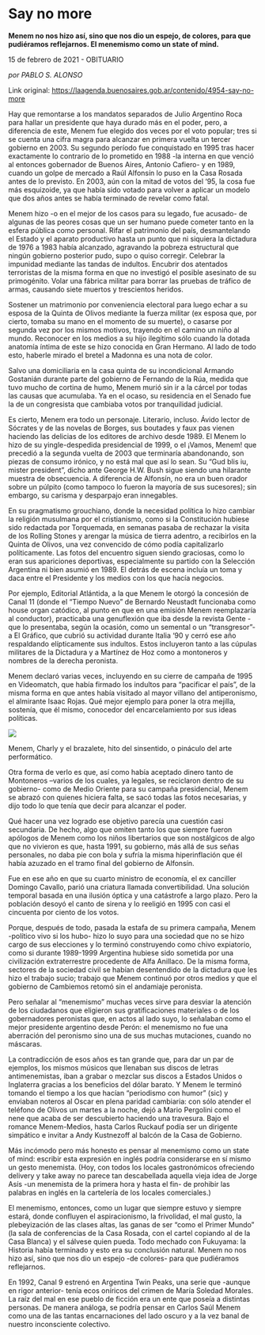 # Say no more

**Menem no nos hizo así, sino que nos dio un espejo, de colores, para que pudiéramos reflejarnos. El menemismo como un state of mind.**

15 de febrero de 2021 - OBITUARIO

_por PABLO S. ALONSO_

Link original: https://laagenda.buenosaires.gob.ar/contenido/4954-say-no-more



Hay que remontarse a los mandatos separados de Julio Argentino Roca para hallar un presidente que haya durado más en el poder, pero, a diferencia de este, Menem fue elegido dos veces por el voto popular; tres si se cuenta una cifra magra para alcanzar en primera vuelta un tercer gobierno en 2003. Su segundo período fue conquistado en 1995 tras hacer exactamente lo contrario de lo prometido en 1988 -la interna en que venció al entonces gobernador de Buenos Aires, Antonio Cafiero- y en 1989, cuando un golpe de mercado a Raúl Alfonsín lo puso en la Casa Rosada antes de lo previsto. En 2003, aún con la mitad de votos del ‘95, la cosa fue más esquizoide, ya que había sido votado para volver a aplicar un modelo que dos años antes se había terminado de revelar como fatal.




Menem hizo -o en el mejor de los casos para su legado, fue acusado- de algunas de las peores cosas que un ser humano puede cometer tanto en la esfera pública como personal. Rifar el patrimonio del país, desmantelando el Estado y el aparato productivo hasta un punto que ni siquiera la dictadura de 1976 a 1983 había alcanzado, agravando la pobreza estructural que ningún gobierno posterior pudo, supo o quiso corregir. Celebrar la impunidad mediante las tandas de indultos. Encubrir dos atentados terroristas de la misma forma en que no investigó el posible asesinato de su primogénito. Volar una fábrica militar para borrar las pruebas de tráfico de armas, causando siete muertos y trescientos heridos.




Sostener un matrimonio por conveniencia electoral para luego echar a su esposa de la Quinta de Olivos mediante la fuerza militar (ex esposa que, por cierto, tomaba su mano en el momento de su muerte), o casarse por segunda vez por los mismos motivos, trayendo en el camino un niño al mundo. Reconocer en los medios a su hijo ilegítimo sólo cuando la dotada anatomía íntima de este se hizo conocida en Gran Hermano. Al lado de todo esto, haberle mirado el bretel a Madonna es una nota de color.




Salvo una domiciliaria en la casa quinta de su incondicional Armando Gostanián durante parte del gobierno de Fernando de la Rúa, medida que tuvo mucho de cortina de humo, Menem murió sin ir a la cárcel por todas las causas que acumulaba. Ya en el ocaso, su residencia en el Senado fue la de un congresista que cambiaba votos por tranquilidad judicial.




Es cierto, Menem era todo un personaje. Literario, incluso. Ávido lector de Sócrates y de las novelas de Borges, sus boutades y faux pas vienen haciendo las delicias de los editores de archivo desde 1989. El Menem lo hizo de su yingle-despedida presidencial de 1999, o el ¡Vamos, Menem! que precedió a la segunda vuelta de 2003 que terminaría abandonando, son piezas de consumo irónico, y no está mal que así lo sean. Su “Gud blis iu, mister president”, dicho ante George H.W. Bush sigue siendo una hilarante muestra de obsecuencia. A diferencia de Alfonsín, no era un buen orador sobre un púlpito (como tampoco lo fueron la mayoría de sus sucesores); sin embargo, su carisma y desparpajo eran innegables.




En su pragmatismo grouchiano, donde la necesidad política lo hizo cambiar la religión musulmana por el cristianismo, como si la Constitución hubiese sido redactada por Torquemada, en semanas pasaba de rechazar la visita de los Rolling Stones y arengar la música de tierra adentro, a recibirlos en la Quinta de Olivos, una vez convencido de cómo podía capitalizarlo políticamente. Las fotos del encuentro siguen siendo graciosas, como lo eran sus apariciones deportivas, especialmente su partido con la Selección Argentina ni bien asumió en 1989. El detrás de escena incluía un toma y daca entre el Presidente y los medios con los que hacía negocios.




Por ejemplo, Editorial Atlántida, a la que Menem le otorgó la concesión de Canal 11 (donde el “Tiempo Nuevo” de Bernardo Neustadt funcionaba como house organ catódico, al punto en que en una emisión Menem reemplazaría al conductor), practicaba una genuflexión que iba desde la revista Gente -que lo presentaba, según la ocasión, como un semental o un “transgresor”- a El Gráfico, que cubrió su actividad durante Italia ‘90 y cerró ese año respaldando elípticamente sus indultos. Estos incluyeron tanto a las cúpulas militares de la Dictadura y a Martínez de Hoz como a montoneros y nombres de la derecha peronista.




Menem declaró varias veces, incluyendo en su cierre de campaña de 1995 en Videomatch, que había firmado los indultos para “pacificar el país”, de la misma forma en que antes había visitado al mayor villano del antiperonismo, el almirante Isaac Rojas. Qué mejor ejemplo para poner la otra mejilla, sostenía, que él mismo, conocedor del encarcelamiento por sus ideas políticas.




![](https://cdn.flowlikemusic.com/files/images/45430/45260e9f-3d16-4c15-88fb-cb6acda68efb.jpeg)




Menem, Charly y el brazalete, hito del sinsentido, o pináculo del arte performático.




Otra forma de verlo es que, así como había aceptado dinero tanto de Montoneros –varios de los cuales, ya legales, se reciclaron dentro de su gobierno- como de Medio Oriente para su campaña presidencial, Menem se abrazó con quienes hiciera falta, se sacó todas las fotos necesarias, y dijo todo lo que tenía que decir para alcanzar el poder.




Qué hacer una vez logrado ese objetivo parecía una cuestión casi secundaria. De hecho, algo que omiten tanto los que siempre fueron apólogos de Menem como los niños libertarios que son nostálgicos de algo que no vivieron es que, hasta 1991, su gobierno, más allá de sus señas personales, no daba pie con bola y sufría la misma hiperinflación que él había azuzado en el tramo final del gobierno de Alfonsín.




Fue en ese año en que su cuarto ministro de economía, el ex canciller Domingo Cavallo, parió una criatura llamada convertibilidad. Una solución temporal basada en una ilusión óptica y una catástrofe a largo plazo. Pero la población desoyó el canto de sirena y lo reeligió en 1995 con casi el cincuenta por ciento de los votos.




Porque, después de todo, pasada la estafa de su primera campaña, Menem -político vivo si los hubo- hizo lo suyo para una sociedad que no se hizo cargo de sus elecciones y lo terminó construyendo como chivo expiatorio, como si durante 1989-1999 Argentina hubiese sido sometida por una civilización extraterrestre procedente de Alfa Anillaco. De la misma forma, sectores de la sociedad civil se habían desentendido de la dictadura que les hizo el trabajo sucio; trabajo que Menem continuó por otros medios y que el gobierno de Cambiemos retomó sin el andamiaje peronista.




Pero señalar al “menemismo” muchas veces sirve para desviar la atención de los ciudadanos que eligieron sus gratificaciones materiales o de los gobernadores peronistas que, en actos al lado suyo, lo señalaban como el mejor presidente argentino desde Perón: el menemismo no fue una aberración del peronismo sino una de sus muchas mutaciones, cuando no máscaras.




La contradicción de esos años es tan grande que, para dar un par de ejemplos, los mismos músicos que llenaban sus discos de letras antimenemistas, iban a grabar o mezclar sus discos a Estados Unidos o Inglaterra gracias a los beneficios del dólar barato. Y Menem le terminó tomando el tiempo a los que hacían “periodismo con humor” (sic) y enviaban noteros al Oscar en plena paridad cambiaria: con sólo atender el teléfono de Olivos un martes a la noche, dejó a Mario Pergolini como el nene que acaba de ser descubierto haciendo una travesura. Bajo el romance Menem-Medios, hasta Carlos Ruckauf podía ser un dirigente simpático e invitar a Andy Kustnezoff al balcón de la Casa de Gobierno.




Más incómodo pero más honesto es pensar al menemismo como un state of mind: escribir esta expresión en inglés podría considerarse en sí mismo un gesto menemista. (Hoy, con todos los locales gastronómicos ofreciendo delivery y take away no parece tan descabellada aquella vieja idea de Jorge Asís -un menemista de la primera hora y hasta el fin- de prohibir las palabras en inglés en la cartelería de los locales comerciales.)




El menemismo, entonces, como un lugar que siempre estuvo y siempre estará, donde confluyen el aspiracionismo, la frivolidad, el mal gusto, la plebeyización de las clases altas, las ganas de ser “como el Primer Mundo” (la sala de conferencias de la Casa Rosada, con el cartel copiando al de la Casa Blanca) y el sálvese quien pueda. Todo mechado con Fukuyama: la Historia había terminado y esto era su conclusión natural. Menem no nos hizo así, sino que nos dio un espejo -de colores- para que pudiéramos reflejarnos.




En 1992, Canal 9 estrenó en Argentina Twin Peaks, una serie que -aunque en rigor anterior- tenía ecos oníricos del crimen de María Soledad Morales. La raíz del mal en ese pueblo de ficción era un ente que poseía a distintas personas. De manera análoga, se podría pensar en Carlos Saúl Menem como una de las tantas encarnaciones del lado oscuro y a la vez banal de nuestro inconsciente colectivo.



